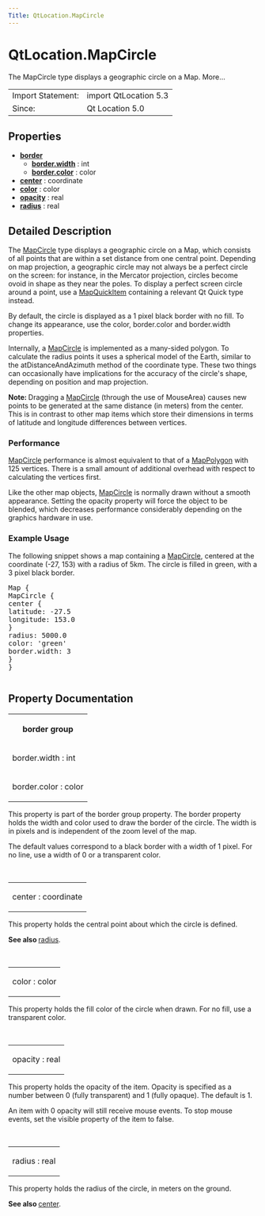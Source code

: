 ```yaml
---
Title: QtLocation.MapCircle
---
```


# QtLocation.MapCircle

<span class="subtitle"></span>
<!-- $$$MapCircle-brief -->
<p>The MapCircle type displays a geographic circle on a Map. More...</p>
<!-- @@@MapCircle -->
<table class="alignedsummary">
<tr><td class="memItemLeft rightAlign topAlign"> Import Statement:</td><td class="memItemRight bottomAlign"> import QtLocation 5.3</td></tr><tr><td class="memItemLeft rightAlign topAlign"> Since:</td><td class="memItemRight bottomAlign">  Qt Location 5.0</td></tr></table><ul>
</ul>
<h2 id="properties">Properties</h2>
<ul>
<li class="fn"><b><b><a href="#border-prop">border</a></b></b><ul>
<li class="fn"><b><b><a href="#border.width-prop">border.width</a></b></b> : int</li>
<li class="fn"><b><b><a href="#border.color-prop">border.color</a></b></b> : color</li>
</ul>
</li>
<li class="fn"><b><b><a href="#center-prop">center</a></b></b> : coordinate</li>
<li class="fn"><b><b><a href="#color-prop">color</a></b></b> : color</li>
<li class="fn"><b><b><a href="#opacity-prop">opacity</a></b></b> : real</li>
<li class="fn"><b><b><a href="#radius-prop">radius</a></b></b> : real</li>
</ul>
<!-- $$$MapCircle-description -->
<h2 id="details">Detailed Description</h2>
</p>
<p>The <a href="index.html">MapCircle</a> type displays a geographic circle on a Map, which consists of all points that are within a set distance from one central point. Depending on map projection, a geographic circle may not always be a perfect circle on the screen: for instance, in the Mercator projection, circles become ovoid in shape as they near the poles. To display a perfect screen circle around a point, use a <a href="QtLocation.MapQuickItem.md">MapQuickItem</a> containing a relevant Qt Quick type instead.</p>
<p>By default, the circle is displayed as a 1 pixel black border with no fill. To change its appearance, use the color, border.color and border.width properties.</p>
<p>Internally, a <a href="index.html">MapCircle</a> is implemented as a many-sided polygon. To calculate the radius points it uses a spherical model of the Earth, similar to the atDistanceAndAzimuth method of the coordinate type. These two things can occasionally have implications for the accuracy of the circle's shape, depending on position and map projection.</p>
<p><b>Note: </b>Dragging a <a href="index.html">MapCircle</a> (through the use of MouseArea) causes new points to be generated at the same distance (in meters) from the center. This is in contrast to other map items which store their dimensions in terms of latitude and longitude differences between vertices.</p>
<h3 >Performance</h3>
<p><a href="index.html">MapCircle</a> performance is almost equivalent to that of a <a href="QtLocation.MapPolygon.md">MapPolygon</a> with 125 vertices. There is a small amount of additional overhead with respect to calculating the vertices first.</p>
<p>Like the other map objects, <a href="index.html">MapCircle</a> is normally drawn without a smooth appearance. Setting the opacity property will force the object to be blended, which decreases performance considerably depending on the graphics hardware in use.</p>
<h3 >Example Usage</h3>
<p>The following snippet shows a map containing a <a href="index.html">MapCircle</a>, centered at the coordinate (-27, 153) with a radius of 5km. The circle is filled in green, with a 3 pixel black border.</p>
<pre class="cpp">Map {
MapCircle {
center {
latitude: <span class="operator">-</span><span class="number">27.5</span>
longitude: <span class="number">153.0</span>
}
radius: <span class="number">5000.0</span>
color: <span class="char">'green'</span>
border<span class="operator">.</span>width: <span class="number">3</span>
}
}</pre>
<p class="centerAlign"><img src="https://developer.ubuntu.com/static/devportal_uploaded/84ec85dd-71d4-4ef2-bbdc-ed2ff1cf5bc5-../QtLocation.MapCircle/images/api-mapcircle.png" alt="" /></p><!-- @@@MapCircle -->
<h2>Property Documentation</h2>
<!-- $$$border -->
<table class="qmlname"><tr valign="top" id="border-prop"><th class="centerAlign"><p><b>border group</b></p></th></tr><tr valign="top" id="border.width-prop"><td class="tblQmlPropNode"><p><span class="name">border.width</span> : <span class="type">int</span></p></td></tr><tr valign="top" id="border.color-prop"><td class="tblQmlPropNode"><p><span class="name">border.color</span> : <span class="type">color</span></p></td></tr></table><p>This property is part of the border group property. The border property holds the width and color used to draw the border of the circle. The width is in pixels and is independent of the zoom level of the map.</p>
<p>The default values correspond to a black border with a width of 1 pixel. For no line, use a width of 0 or a transparent color.</p>
<!-- @@@border -->
<br/>
<!-- $$$center -->
<table class="qmlname"><tr valign="top" id="center-prop"><td class="tblQmlPropNode"><p><span class="name">center</span> : <span class="type">coordinate</span></p></td></tr></table><p>This property holds the central point about which the circle is defined.</p>
<p><b>See also </b><a href="#radius-prop">radius</a>.</p>
<!-- @@@center -->
<br/>
<!-- $$$color -->
<table class="qmlname"><tr valign="top" id="color-prop"><td class="tblQmlPropNode"><p><span class="name">color</span> : <span class="type">color</span></p></td></tr></table><p>This property holds the fill color of the circle when drawn. For no fill, use a transparent color.</p>
<!-- @@@color -->
<br/>
<!-- $$$opacity -->
<table class="qmlname"><tr valign="top" id="opacity-prop"><td class="tblQmlPropNode"><p><span class="name">opacity</span> : <span class="type">real</span></p></td></tr></table><p>This property holds the opacity of the item. Opacity is specified as a number between 0 (fully transparent) and 1 (fully opaque). The default is 1.</p>
<p>An item with 0 opacity will still receive mouse events. To stop mouse events, set the visible property of the item to false.</p>
<!-- @@@opacity -->
<br/>
<!-- $$$radius -->
<table class="qmlname"><tr valign="top" id="radius-prop"><td class="tblQmlPropNode"><p><span class="name">radius</span> : <span class="type">real</span></p></td></tr></table><p>This property holds the radius of the circle, in meters on the ground.</p>
<p><b>See also </b><a href="#center-prop">center</a>.</p>
<!-- @@@radius -->
<br/>
